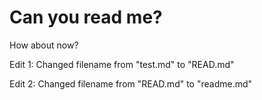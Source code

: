<h1> Can you read me? </h1>

<p> How about now? </p>
<p>Edit 1: Changed filename from "test.md" to "READ.md"</p>
<p>Edit 2: Changed filename from "READ.md" to "readme.md"</p>